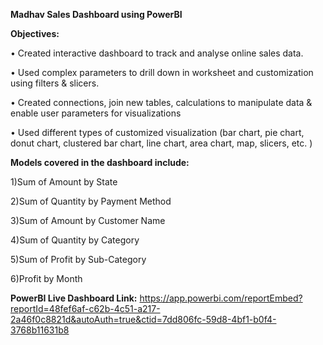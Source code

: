 **Madhav Sales Dashboard using PowerBI**

**Objectives:**

•	Created interactive dashboard to track and analyse online sales data.

•	Used complex  parameters  to drill down in worksheet and customization using filters & slicers.

•	Created connections, join new tables, calculations to manipulate data & enable user parameters for visualizations

•	Used different types of customized visualization (bar chart, pie chart, donut chart, clustered bar chart, line chart, area chart, map, slicers, etc. )


**Models covered in the dashboard include:**

1)Sum of Amount by State

2)Sum of Quantity by Payment Method

3)Sum of Amount by Customer Name

4)Sum of Quantity by Category

5)Sum of Profit by Sub-Category

6)Profit by Month

**PowerBI Live Dashboard Link:**
https://app.powerbi.com/reportEmbed?reportId=48fef6af-c62b-4c51-a217-2a46f0c8821d&autoAuth=true&ctid=7dd806fc-59d8-4bf1-b0f4-3768b11631b8
